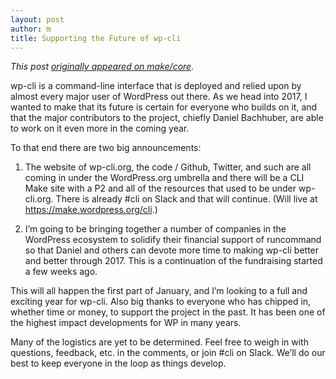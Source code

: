 ```yaml
---
layout: post
author: m
title: Supporting the Future of wp-cli
---
```


*This post [originally appeared on make/core](https://make.wordpress.org/core/2016/12/28/supporting-the-future-of-wp-cli/).*

wp-cli is a command-line interface that is deployed and relied upon by almost every major user of WordPress out there. As we head into 2017, I wanted to make that its future is certain for everyone who builds on it, and that the major contributors to the project, chiefly Daniel Bachhuber, are able to work on it even more in the coming year.

To that end there are two big announcements:

1. The website of wp-cli.org, the code / Github, Twitter, and such are all coming in under the WordPress.org umbrella and there will be a CLI Make site with a P2 and all of the resources that used to be under wp-cli.org. There is already #cli on Slack and that will continue. (Will live at https://make.wordpress.org/cli.)

2. I’m going to be bringing together a number of companies in the WordPress ecosystem to solidify their financial support of runcommand so that Daniel and others can devote more time to making wp-cli better and better through 2017. This is a continuation of the fundraising started a few weeks ago.

This will all happen the first part of January, and I’m looking to a full and exciting year for wp-cli. Also big thanks to everyone who has chipped in, whether time or money, to support the project in the past. It has been one of the highest impact developments for WP in many years.

Many of the logistics are yet to be determined. Feel free to weigh in with questions, feedback, etc. in the comments, or join #cli on Slack. We’ll do our best to keep everyone in the loop as things develop.
